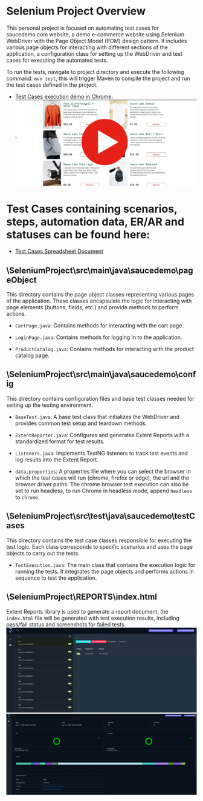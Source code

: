 # Selenium Project Overview

This personal project is focused on automating test cases for saucedemo.com website, a demo e-commerce website using Selenium WebDriver with the Page Object Model (POM) design pattern. It includes various page objects for interacting with different sections of the application, a configuration class for setting up the WebDriver and test cases for executing the automated tests.

To run the tests, navigate to project directory and execute the following command:
	```mvn test```, this will trigger Maven to compile the project and run the test cases defined in the project.

* Test Cases execution demo in Chrome:
[![automation run in chrome](assets/demo.png)](https://www.youtube.com/watch?v=MfKdWw7zQjM)

# Test Cases containing scenarios, steps, automation data, ER/AR and statuses can be found here:
* [Test Cases Spreadsheet Document](https://docs.google.com/spreadsheets/d/1FUSAcneXHMrAfhirHQXsYZekvQnfc3wjYR6raoeiOE0/edit?gid=0#gid=0)

## \SeleniumProject\src\main\java\saucedemo\pageObject
This directory contains the page object classes representing various pages of the application. These classes encapsulate the logic for interacting with page elements (buttons, fields, etc.) and provide methods to perform actions.

* ```CartPage.java```: Contains methods for interacting with the cart page.

* ```LoginPage.java```: Contains methods for logging in to the application.

* ```ProductCatalog.java```: Contains methods for interacting with the product catalog page.

## \SeleniumProject\src\main\java\saucedemo\config
This directory contains configuration files and base test classes needed for setting up the testing environment.

* ```BaseTest.java```: A base test class that initializes the WebDriver and provides common test setup and teardown methods.

* ```ExtentReporter.java```: Configures and generates Extent Reports with a standardized format for test results. 

* ```Listeners.java```: Implements TestNG listeners to track test events and log results into the Extent Report.
	
* ```data.properties```: A properties file where you can select the browser in which the test cases will run (chrome, firefox or edge), the url and the browser driver paths. The chrome browser test execution can also be set to run headless, to run Chrome in headless mode, append ```headless``` to ```chrome```.

## \SeleniumProject\src\test\java\saucedemo\testCases
This directory contains the test case classes responsible for executing the test logic. Each class corresponds to specific scenarios and uses the page objects to carry out the tests.

* ```TestExecution.java```: The main class that contains the execution logic for running the tests. It integrates the page objects and performs actions in sequence to test the application.

## \SeleniumProject\REPORTS\index.html
Extent Reports library is used to generate a report document, the ```index.html``` file will be generated with test execution results, including pass/fail status and screenshots for failed tests.
![Extent Report Screenshot](assets/extent-1.png)
![Extent Report Screenshot](assets/extent-2.png)